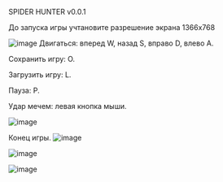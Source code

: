 SPIDER HUNTER v0.0.1

До запуска игры учтановите разрешение экрана 1366х768


![image](https://user-images.githubusercontent.com/74006664/149569266-6e3d0a34-1f3a-4ade-a73d-176732b7890c.png)
Двигаться: вперед W, назад S, вправо D, влево A.

Сохранить игру: O.

Загрузить игру: L.

Пауза: P.

Удар мечем: левая кнопка мыши.

![image](https://user-images.githubusercontent.com/74006664/149567462-31b518c6-2867-44f8-8801-1e4b8ab4f861.png)

Конец игры.
![image](https://user-images.githubusercontent.com/74006664/149567905-6dea9661-8311-431c-b7c0-6a50bfe9aec9.png)

![image](https://user-images.githubusercontent.com/74006664/149566171-34cc94c1-1c46-437d-adec-8889527a9cb9.png)

![image](https://user-images.githubusercontent.com/74006664/149565630-7960cafe-72d3-432b-971f-5b59ea6a9793.png)
